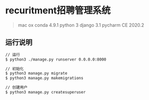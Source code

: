 # recuritment招聘管理系统

> mac ox
> conda 4.9.1
> python 3
> django 3.1
> pycharm CE 2020.2

## 运行说明

```sh
// 运行
$ python3 ./manage.py runserver 0.0.0.0:8000

// 初始化
$ python3 manage.py migrate
$ python3 manage.py makemigrations

// 创建用户
$ python3 manage.py createsuperuser
```
